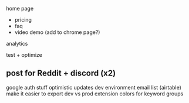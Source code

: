 home page 
- pricing
- faq
- video demo (add to chrome page?)

analytics

test + optimize

## post for Reddit + discord (x2)

google auth stuff
optimistic updates
dev environment
email list (airtable)
make it easier to export dev vs prod extension
colors for keyword groups
